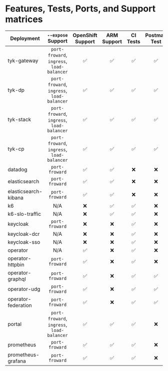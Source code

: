 # Features, Tests, Ports, and Support matrices

| Deployment           |             `--expose` Support             | OpenShift Support  |    ARM Support     |      CI Tests      |    Postman Test    |
|----------------------|:------------------------------------------:|:------------------:|:------------------:|:------------------:|:------------------:|
| tyk-gateway          | `port-froward`, `ingress`, `load-balancer` | :white_check_mark: | :white_check_mark: | :white_check_mark: | :white_check_mark: |
| tyk-dp               | `port-froward`, `ingress`, `load-balancer` | :white_check_mark: | :white_check_mark: | :white_check_mark: | :white_check_mark: |
| tyk-stack            | `port-froward`, `ingress`, `load-balancer` | :white_check_mark: | :white_check_mark: | :white_check_mark: | :white_check_mark: |
| tyk-cp               | `port-froward`, `ingress`, `load-balancer` | :white_check_mark: | :white_check_mark: | :white_check_mark: | :white_check_mark: |
| datadog              |               `port-froward`               | :white_check_mark: | :white_check_mark: |        :x:         |        :x:         |
| elasticsearch        |               `port-froward`               | :white_check_mark: | :white_check_mark: |        :x:         |        :x:         |
| elasticsearch-kibana |               `port-froward`               | :white_check_mark: | :white_check_mark: |        :x:         |        :x:         |
| k6                   |                    N/A                     |        :x:         | :white_check_mark: | :white_check_mark: |        :x:         |
| k6-slo-traffic       |                    N/A                     |        :x:         | :white_check_mark: | :white_check_mark: |        :x:         |
| keycloak             |               `port-froward`               |        :x:         |        :x:         | :white_check_mark: |        :x:         |
| keycloak-dcr         |                    N/A                     |        :x:         |        :x:         | :white_check_mark: |        :x:         |
| keycloak-sso         |                    N/A                     |        :x:         |        :x:         | :white_check_mark: |        :x:         |
| operator             |                    N/A                     | :white_check_mark: |        :x:         | :white_check_mark: |        :x:         |
| operator-httpbin     |               `port-froward`               | :white_check_mark: |        :x:         | :white_check_mark: |        :x:         |
| operator-graphql     |               `port-froward`               | :white_check_mark: |        :x:         | :white_check_mark: | :white_check_mark: |
| operator-udg         |               `port-froward`               | :white_check_mark: |        :x:         | :white_check_mark: | :white_check_mark: |
| operator-federation  |               `port-froward`               | :white_check_mark: |        :x:         | :white_check_mark: | :white_check_mark: |
| portal               | `port-froward`, `ingress`, `load-balancer` | :white_check_mark: | :white_check_mark: | :white_check_mark: |        :x:         |
| prometheus           |               `port-froward`               | :white_check_mark: | :white_check_mark: | :white_check_mark: |        :x:         |
| prometheus-grafana   |               `port-froward`               | :white_check_mark: | :white_check_mark: | :white_check_mark: |        :x:         |
